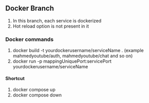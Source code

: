 ## Docker Branch

1. In this branch, each service is dockerized
2. Hot reload option is not present in it


### Docker commands

1. docker build -t yourdockerusername/serviceName . (example mahmedyoutube/auth, mahmedyoutube/chat and so on) 
2. docker run -p mappingUniquePort:servicePort yourdockerusername/serviceName

#### Shortcut

1. docker compose up
2. docker compose down


